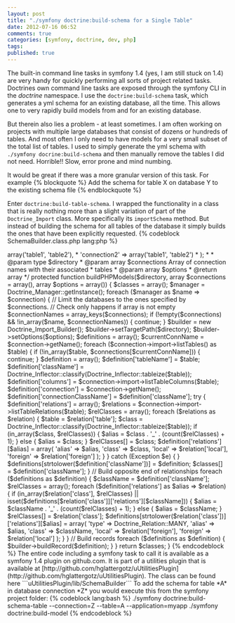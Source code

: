```yaml
---
layout: post
title: "./symfony doctrine:build-schema for a Single Table"
date: 2012-07-16 06:52
comments: true
categories: [symfony, doctrine, dev, php]
tags:
published: true
---
```

The built-in command line tasks in symfony 1.4 (yes, I am still stuck on 1.4)
are very handy for quickly performing all sorts of project related tasks.
Doctrines own command line tasks are exposed through the symfony CLI in the
*doctrine* namespace.
I use the ```doctrine:build-schema``` task, which generates a yml schema for an
existing database, all the time. This allows one to very rapidly build models
from and for an existing database.
<!--more-->
But therein also lies a problem - at least sometimes. I am often working on
projects with multiple large databases that consist of dozens or hundreds of
tables. And most often I only need to have models for a very small subset of
the total list of tables.
I used to simply generate the yml schema with ```./symfony docrine:build-schema```
and then manually remove the tables I did not need. Horrible!! Slow, error
prone and mind numbing.

It would be great if there was a more granular version of this task.
For example
{% blockquote %}
Add the schema for table X on database Y to the existing schema file
{% endblockquote %}

Enter ```doctrine:build-table-schema```.
I wrapped the functionality in a class that is really nothing more than a slight
variation of part of the ```Doctrine_Import``` class. More specifically its
```importSchema``` method. But instead of building the schema for all tables of
the database it simply builds the ones that have been explicitly requested.
{% codeblock SchemaBuilder.class.php lang:php %}
<?php
/**
 * Build the schema for multiple connections and specific tables for those
 * connections.
 *
 * Example:
 *   $connections = array(
 *       'connection1' => array('table1', 'table2'),
 *       'connection2' => array('table1', 'table2')
 *   );
 *
 * @param type $directory
 * @param array $connections Array of connection names with their associated
 *                           tables
 * @param array $options
 * @return array
 */
protected function buildPHPModels($directory, array $connections = array(), array $options = array())
{
  $classes = array();

  $manager = Doctrine_Manager::getInstance();

  foreach ($manager as $name => $connection)
  {
    // Limit the databases to the ones specified by $connections.
    // Check only happens if array is not empty
    $connectionNames = array_keys($connections);

    if (!empty($connections) && !in_array($name, $connectionNames))
    {
      continue;
    }

    $builder = new Doctrine_Import_Builder();
    $builder->setTargetPath($directory);
    $builder->setOptions($options);

    $definitions = array();
    $currentConnName = $connection->getName();

    foreach ($connection->import->listTables() as $table)
    {
      if (!in_array($table, $connections[$currentConnName]))
      {
        continue;
      }

      $definition = array();
      $definition['tableName'] = $table;
      $definition['className'] = Doctrine_Inflector::classify(Doctrine_Inflector::tableize($table));
      $definition['columns'] = $connection->import->listTableColumns($table);
      $definition['connection'] = $connection->getName();
      $definition['connectionClassName'] = $definition['className'];

      try
      {
        $definition['relations'] = array();
        $relations = $connection->import->listTableRelations($table);
        $relClasses = array();
        foreach ($relations as $relation)
        {
          $table = $relation['table'];
          $class = Doctrine_Inflector::classify(Doctrine_Inflector::tableize($table));
          if (in_array($class, $relClasses))
          {
            $alias = $class . '_' . (count($relClasses) + 1);
          }
          else
          {
            $alias = $class;
          }
          $relClasses[] = $class;
          $definition['relations'][$alias] = array(
              'alias' => $alias,
              'class' => $class,
              'local' => $relation['local'],
              'foreign' => $relation['foreign']
          );
        }
      }
      catch (Exception $e)
      {

      }

      $definitions[strtolower($definition['className'])] = $definition;
      $classes[] = $definition['className'];
    }

    // Build opposite end of relationships
    foreach ($definitions as $definition)
    {
      $className = $definition['className'];
      $relClasses = array();
      foreach ($definition['relations'] as $alias => $relation)
      {
        if (in_array($relation['class'], $relClasses) || isset($definitions[$relation['class']]['relations'][$className]))
        {
          $alias = $className . '_' . (count($relClasses) + 1);
        }
        else
        {
          $alias = $className;
        }
        $relClasses[] = $relation['class'];
        $definitions[strtolower($relation['class'])]['relations'][$alias] = array(
            'type' => Doctrine_Relation::MANY,
            'alias' => $alias,
            'class' => $className,
            'local' => $relation['foreign'],
            'foreign' => $relation['local']
        );
      }
    }

    // Build records
    foreach ($definitions as $definition)
    {
      $builder->buildRecord($definition);
    }
  }

  return $classes;
}
{% endcodeblock %}

The entire code including a symfony task to call it is available as a symfony 1.4
plugin on github.com. It is part of a utilities plugin that is available at
[http://github.com/hglattergotz/uUtilitiesPlugin](http://github.com/hglattergotz/uUtilitiesPlugin).

The class can be found here ```uUtilitiesPlugin/lib/SchemaBuilder```

To add the schema for table *A* in database connection *Z* you would execute this from the
symfony project folder:
{% codeblock lang:bash %}
./symfony doctrine:build-schema-table --connection=Z --table=A --application=myapp
./symfony doctrine:build-model
{% endcodeblock %}

